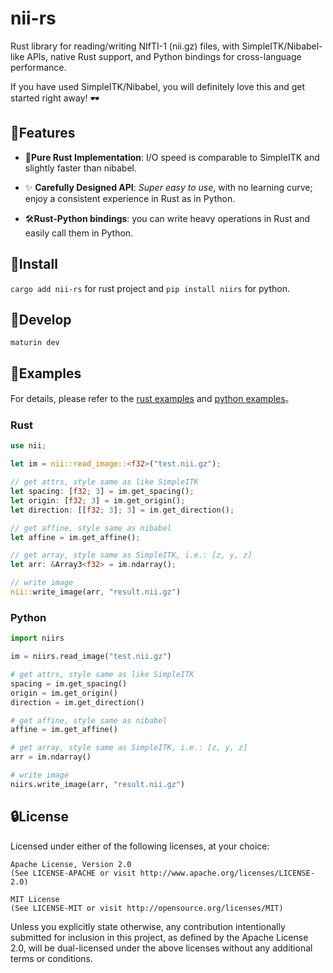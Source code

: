 # nii-rs

Rust library for reading/writing NIfTI-1 (nii.gz) files, with SimpleITK/Nibabel-like APIs, native Rust support, and Python bindings for cross-language performance.

If you have used SimpleITK/Nibabel, you will definitely love this and get started right away! 🕶

## 🎨Features

- 🚀**Pure Rust Implementation**: I/O speed is comparable to SimpleITK and slightly faster than nibabel.

- ✨ **Carefully Designed API**: *Super easy to use*, with no learning curve; enjoy a consistent experience in Rust as in Python.

- 🛠️**Rust-Python bindings**: you can write heavy operations in Rust and easily call them in Python. 

## 🔨Install

`cargo add nii-rs` for rust project and `pip install niirs` for python.

## 🥒Develop

`maturin dev`

## 📘Examples

For details, please refer to the [rust examples](examples/tutorial.rs) and [python examples](examples/tutorial.py)。

### Rust

```rust
use nii;

let im = nii::read_image::<f32>("test.nii.gz");

// get attrs, style same as like SimpleITK
let spacing: [f32; 3] = im.get_spacing();
let origin: [f32; 3] = im.get_origin();
let direction: [[f32; 3]; 3] = im.get_direction();

// get affine, style same as nibabel
let affine = im.get_affine();

// get array, style same as SimpleITK, i.e.: [z, y, z]
let arr: &Array3<f32> = im.ndarray();

// write image
nii::write_image(arr, "result.nii.gz")
```

### Python
```python
import niirs

im = niirs.read_image("test.nii.gz")

# get attrs, style same as like SimpleITK
spacing = im.get_spacing()
origin = im.get_origin()
direction = im.get_direction()

# get affine, style same as nibabel
affine = im.get_affine()

# get array, style same as SimpleITK, i.e.: [z, y, z]
arr = im.ndarray()

# write image
niirs.write_image(arr, "result.nii.gz")
```

## 🔒License

Licensed under either of the following licenses, at your choice:

    Apache License, Version 2.0
    (See LICENSE-APACHE or visit http://www.apache.org/licenses/LICENSE-2.0)

    MIT License
    (See LICENSE-MIT or visit http://opensource.org/licenses/MIT)

Unless you explicitly state otherwise, any contribution intentionally submitted for inclusion in this project, as defined by the Apache License 2.0, will be dual-licensed under the above licenses without any additional terms or conditions.
